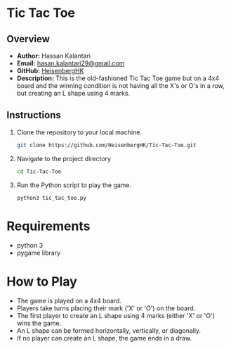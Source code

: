 # Tic Tac Toe

## Overview
- **Author:** Hassan Kalantari
- **Email:** hasan.kalantari29@gmail.com
- **GitHub:** [HeisenbergHK](https://github.com/HeisenbergHK)
- **Description:** 
  This is the old-fashioned Tic Tac Toe game but on a 4x4 board and the winning condition is not having all the X's or O's in a row, but creating an L shape using 4 marks.

## Instructions
1. Clone the repository to your local machine.
   ```bash
   git clone https://github.com/HeisenbergHK/Tic-Tac-Toe.git
2. Navigate to the project directory
   ```bash
   cd Tic-Tac-Toe
3. Run the Python script to play the game.
   ```bash
   python3 tic_tac_toe.py

  # Requirements
  - python 3
  - pygame library

  # How to Play
  - The game is played on a 4x4 board.
  - Players take turns placing their mark ('X' or 'O') on the board.
  - The first player to create an L shape using 4 marks (either 'X' or 'O') wins the game.
  - An L shape can be formed horizontally, vertically, or diagonally.
  - If no player can create an L shape, the game ends in a draw.

